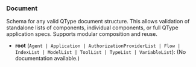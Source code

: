 ### Document

Schema for any valid QType document structure.
This allows validation of standalone lists of components, individual components,
or full QType application specs. Supports modular composition and reuse.

- **root** (`Agent | Application | AuthorizationProviderList | Flow | IndexList | ModelList | ToolList | TypeList | VariableList`): (No documentation available.)
